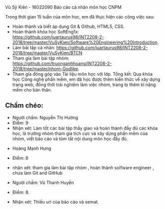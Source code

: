 Vũ Sỹ Kiên - 16022090
Báo cáo cá nhân môn học CNPM

Trong thời gian 15 tuần của môn học, em đã thực hiện các công việc sau:
*	Hoàn thành và biết áp dụng Git & Github, HTML5, CSS.
*	Hoàn thành khóa học SoftEng1x: https://github.com/juartaurus98/INT2208-2-2018/tree/master/VuSyKien/Software%20Engineering%20Introduction.
*	Làm bài tập cá nhân: https://github.com/juartaurus98/INT2208-2-2018/tree/master/VuSyKien/BTCN
*	Tham gia làm bài tập nhóm: https://github.com/truonganhhoang/INT2208-2-2018/tree/master/nhom-Godlike.
*	Tham gia đóng góp vào Tài liệu môn học với lớp.
Tổng kết: Qua khóa học Công nghệ phần mềm, em đã học được thêm kiến thức về xây dựng trang web, đồng thời trải nghiệm làm việc nhóm, trang bị thêm kĩ năng mềm cho bản thân.


## Chấm chéo:
+ Người chấm: Nguyễn Thị Hường
+ Điểm: 9
+ Nhận xét: Làm tốt các bài tập thầy giao và hoàn thành đầy đủ các khóa học, là trưởng nhóm tham gia tích cực và xây dựng phần mềm của nhóm, viết báo cáo và tóm tắt nội dung môn học đầy đủ.


- Hoàng Mạnh Hưng
- Điểm: 8
- nhận xét: tham gia làm bài tập nhóm , hoàn thành solfware engineer , chưa làm Git and GitHub

- Người chấm: Vũ Thanh Huyền
- Điểm: 8.
- Nhận xét: Thiếu url của báo cáo và semat.

